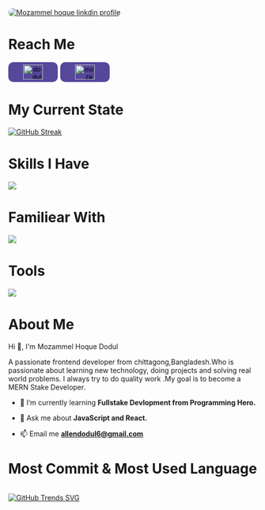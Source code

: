 <a href="www.linkedin.com/in/mozammel-hoque-dodul-842272257">
    <img style="border-radius: 10px" src="https://i.ibb.co/zh639kB/Moza.png" alt="Mozammel hoque linkdin profile" border="0">
</a>

<h1>Reach Me</h1>

<div style='display: flex; gap: 5px;'>

<a href="https://twitter.com/dodul01" target="blank">
    <button style='background: #55489b; width: 100px; border:none; outline: none; padding:5px; border-radius: 10px; cursor:pointer;'>
        <img align="center" src="https://raw.githubusercontent.com/rahuldkjain/github-profile-readme-generator/master/src/images/icons/Social/twitter.svg" alt="dodul01" height="30" width="40" />
    </button>
</a>

<a href="[www.linkedin.com/in/mozammel-hoque-dodul-842272257](https://www.linkedin.com/in/mozammel-hoque-dodul-842272257)" target="blank">
    <button style='background: #55489b; width: 100px; border:none; outline: none; padding:5px; border-radius: 10px; cursor:pointer;'>
        <img align="center" src="https://raw.githubusercontent.com/rahuldkjain/github-profile-readme-generator/master/src/images/icons/Social/linked-in-alt.svg" alt="mozammel hoque dodul" height="30" width="40" />
    </button>
</a>
</div>
<!-- 
<p align=""><a href="https://twitter.com/dodul01" target="blank"><img align="center" src="https://raw.githubusercontent.com/rahuldkjain/github-profile-readme-generator/master/src/images/icons/Social/twitter.svg" alt="dodul01" height="30" width="40" /></a>
<a href="https://linkedin.com/in/mozammel hoque dodul" target="blank"><img align="center" src="https://raw.githubusercontent.com/rahuldkjain/github-profile-readme-generator/master/src/images/icons/Social/linked-in-alt.svg" alt="mozammel hoque dodul" height="30" width="40" /></a>
</p> -->

<h1>My Current State</h1>

[![GitHub Streak](https://github-readme-streak-stats.herokuapp.com?user=Dodul01&theme=iceberg&border_radius=10&card_width=600)](https://git.io/streak-stats)

<h1>Skills I Have</h1>

<p>
  <a href="https://skillicons.dev">
    <img src="https://skillicons.dev/icons?i=html,css,tailwindcss,javascript,react,vite" />
  </a>
</p>

<h1>Familiear With</h1>

<p>
  <a href="https://skillicons.dev">
    <img src="https://skillicons.dev/icons?i=nodejs,expressjs,mongodb,mui,firebase" />
  </a>
</p>

<h1>Tools</h1>

<p>
  <a href="https://skillicons.dev">
    <img src="https://skillicons.dev/icons?i=vscode,git,github,figma" />
  </a>
</p>

<h1>About Me</h1>
<p align="">Hi 👋, I'm Mozammel Hoque Dodul</p>
<p align="">A passionate frontend developer from chittagong,Bangladesh.Who is passionate about learning new technology, doing projects and solving real world problems. I always try to do quality work .My goal is to become a MERN Stake Developer.</h3>

- 🌱 I’m currently learning **Fullstake Devlopment from Programming Hero.**

- 💬 Ask me about **JavaScript and React.**

- 📫 Email me **allendodul6@gmail.com**

<h1>Most Commit & Most Used Language</h1>


<div style='display: flex; gap: 5px'>

[![GitHub Trends SVG](https://api.githubtrends.io/user/svg/Dodul01/repos?time_range=one_year&theme=bright_lights)](https://githubtrends.io)
</div>
